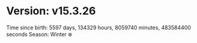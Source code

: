 # Version: v15.3.26
Time since birth: 5597 days, 134329 hours, 8059740 minutes, 483584400 seconds
Season: Winter ❄️

